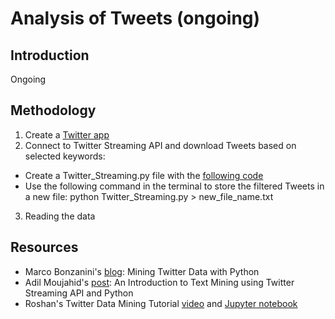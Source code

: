 # Analysis of Tweets (ongoing)

## Introduction
Ongoing

## Methodology
1. Create a [Twitter app](https://apps.twitter.com/)
2. Connect to Twitter Streaming API and download Tweets based on selected keywords:
- Create a Twitter_Streaming.py file with the [following code]()
- Use the following command in the terminal to store the filtered Tweets in a new file:
python Twitter_Streaming.py > new_file_name.txt
3. Reading the data

## Resources
- Marco Bonzanini's [blog](https://marcobonzanini.com/2015/03/02/mining-twitter-data-with-python-part-1/): Mining Twitter Data with Python
- Adil Moujahid's [post](http://adilmoujahid.com/posts/2014/07/twitter-analytics/): An Introduction to Text Mining using Twitter Streaming API and Python
- Roshan's Twitter Data Mining Tutorial [video](https://www.youtube.com/watch?v=Kc97hIYrNro&index=6&list=PLRJx8WOUx5XcH_mf1od-vT4WGF0R7GJL4) and [Jupyter notebook](http://nbviewer.jupyter.org/github/twistedhardware/mltutorial/blob/master/notebooks/data-mining/6.%20Twitter%20Streaming%20API.ipynb)


